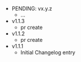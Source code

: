 * PENDING: vx.y.z
    * ...
* v1.1.3
    * pr create
* v1.1.2
    * pr create
* v1.1.1
    * Initial Changelog entry

